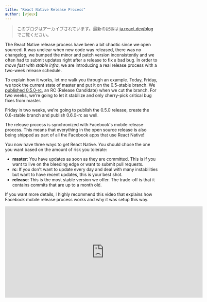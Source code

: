 ```yaml
---
title: "React Native Release Process"
author: [vjeux]
---
```


<div class="scary">

> このブログはアーカイブされています。最新の記事は [ja.react.dev/blog](https://ja.react.dev/blog) でご覧ください。

</div>

The React Native release process have been a bit chaotic since we open sourced. It was unclear when new code was released, there was no changelog, we bumped the minor and patch version inconsistently and we often had to submit updates right after a release to fix a bad bug. In order to *move fast with stable infra*, we are introducing a real release process with a two-week release schedule.

To explain how it works, let me walk you through an example. Today, Friday, we took the current state of master and put it on the 0.5-stable branch. We [published 0.5.0-rc](https://github.com/facebook/react-native/releases/tag/v0.5.0-rc), an RC (Release Candidate) when we cut the branch. For two weeks, we're going to let it stabilize and only cherry-pick critical bug fixes from master.

Friday in two weeks, we're going to publish the 0.5.0 release, create the 0.6-stable branch and publish 0.6.0-rc as well.

The release process is synchronized with Facebook's mobile release process. This means that everything in the open source release is also being shipped as part of all the Facebook apps that use React Native!

You now have three ways to get React Native. You should chose the one you want based on the amount of risk you tolerate:

- **master**: You have updates as soon as they are committed. This is if you want to live on the bleeding edge or want to submit pull requests.
- **rc**: If you don't want to update every day and deal with many instabilities but want to have recent updates, this is your best shot.
- **release**: This is the most stable version we offer. The trade-off is that it contains commits that are up to a month old.

If you want more details, I highly recommend this video that explains how Facebook mobile release process works and why it was setup this way.

<iframe width="650" height="300" src="https://www.youtube.com/embed/mOyoTUETmSM" frameborder="0" allowfullscreen></iframe>
